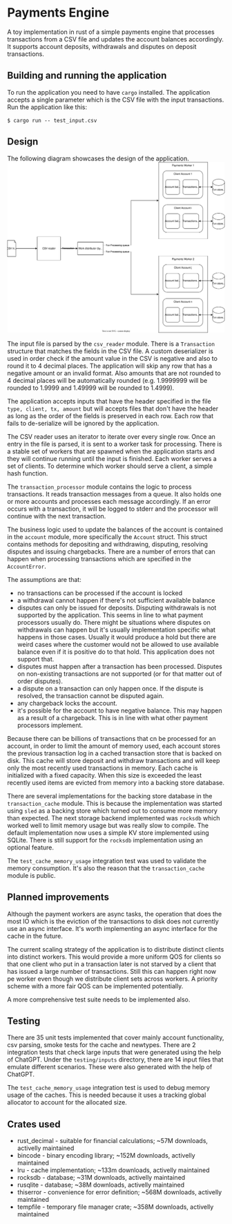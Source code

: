 # Payments Engine

A toy implementation in rust of a simple payments engine that processes transactions from a CSV file and updates the account balances accordingly.
It supports account deposits, withdrawals and disputes on deposit transactions.

## Building and running the application

To run the application you need to have `cargo` installed.
The application accepts a single parameter which is the CSV file with the input transactions. Run the application like this:
```
$ cargo run -- test_input.csv
```

## Design

The following diagram showcases the design of the application.
![Design Diagram](design.svg)

The input file is parsed by the `csv_reader` module. There is a `Transaction` structure that matches the fields in the CSV file. A custom deserializer is used in order check if the amount value in the CSV is negative and also to round it to 4 decimal places.
The application will skip any row that has a negative amount or an invalid format. Also amounts that are not rounded to 4 decimal places will be automatically rounded (e.g. 1.9999999 will be rounded to 1.9999 and 1.49999 will be rounded to 1.4999).

The application accepts inputs that have the header specified in the file `type, client, tx, amount` but will accepts files that don't have the header as long as the order of the fields is preserved in each row. Each row that fails to de-serialize will be ignored by the application.

The CSV reader uses an iterator to iterate over every single row. Once an entry in the file is parsed, it is sent to a worker task for processing.
There is a stable set of workers that are spawned when the application starts and they will continue running until the input is finished. Each worker serves a set of clients. To determine which worker should serve a client, a simple hash function.

The `transaction_processor` module contains the logic to process transactions. It reads transaction messages from a queue. It also holds one or more accounts and processes each message accordingly.
If an error occurs with a transaction, it will be logged to stderr and the processor will continue with the next transaction.

The business logic used to update the balances of the account is contained in the `account` module, more specifically the `Account` struct. This struct contains methods for depositing and withdrawing, disputing, resolving disputes and issuing chargebacks.
There are a number of errors that can happen when processing transactions which are specified in the `AccountError`.

The assumptions are that:
* no transactions can be processed if the account is locked
* a withdrawal cannot happen if there's not sufficient available balance
* disputes can only be issued for deposits. Disputing withdrawals is not supported by the application. This seems in line to what payment processors usually do. There might be situations where disputes on withdrawals can happen but it's usually implementation specific what happens in those cases. Usually it would produce a hold but there are weird cases where the customer would not be allowed to use available balance even if it is positive do to that hold. This application does not support that.
* disputes must happen after a transaction has been processed. Disputes on non-existing transactions are not supported (or for that matter out of order disputes).
* a dispute on a transaction can only happen once. If the dispute is resolved, the transaction cannot be disputed again.
* any chargeback locks the account.
* it's possible for the account to have negative balance. This may happen as a result of a chargeback. This is in line with what other payment processors implement.

Because there can be billions of transactions that cn be processed for an account, in order to limit the amount of memory used, each account stores the previous transaction log in a cached transaction store that is backed on disk.
This cache will store deposit and withdraw transactions and will keep only the most recently used transactions in memory. Each cache is initialized with a fixed capacity. When this size is exceeded the least recently used items are evicted from memory into a backing store database.

There are several implementations for the backing store database in the `transaction_cache` module. This is because the implementation was started using `sled` as a backing store which turned out to consume more memory than expected. The next storage backend implemented was `rocksdb` which worked well to limit memory usage but was really slow to compile. The default implementation now uses a simple KV store implemented using SQLite. There is still support for the `rocksdb` implementation using an optional feature.

The `test_cache_memory_usage` integration test was used to validate the memory consumption. It's also the reason that the `transaction_cache` module is public.

## Planned improvements

Although the payment workers are async tasks, the operation that does the most IO which is the eviction of the transactions to disk does not currently use an async interface. It's worth implementing an async interface for the cache in the future.

The current scaling strategy of the application is to distribute distinct clients into distinct workers. This would provide a more uniform QOS for clients so that one client who put in a transaction later is not starved by a client that has issued a large number of transactions. Still this can happen right now pe worker even though we distribute client sets across workers.
A priority scheme with a more fair QOS can be implemented potentially.

A more comprehensive test suite needs to be implemented also.

## Testing
There are 35 unit tests implemented that cover mainly account functionality, csv parsing, smoke tests for the cache and newtypes.
There are 2 integration tests that check large inputs that were generated using the help of ChatGPT.
Under the `testing/inputs` directory, there are 14 input files that emulate different scenarios. These were also generated with the help of ChatGPT.

The `test_cache_memory_usage` integration test is used to debug memory usage of the caches. This is needed because it uses a tracking global allocator to account for the allocated size.

## Crates used

* rust_decimal - suitable for financial calculations; ~57M downloads, activelly maintained
* bincode - binary encoding library; ~152M downloads, activelly maintained
* lru - cache implementation; ~133m downloads, activelly maintained
* rocksdb - database; ~31M downloads, activelly maintained
* rusqlite - database; ~38M downloads, activelly maintained
* thiserror - convenience for error definition; ~568M downloads, activelly maintained
* tempfile - temporary file manager crate; ~358M downloads, activelly maintained
